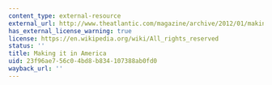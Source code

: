 ```yaml
---
content_type: external-resource
external_url: http://www.theatlantic.com/magazine/archive/2012/01/making-it-in-america/308844/
has_external_license_warning: true
license: https://en.wikipedia.org/wiki/All_rights_reserved
status: ''
title: Making it in America
uid: 23f96ae7-56c0-4bd8-b834-107388ab0fd0
wayback_url: ''
---
```

